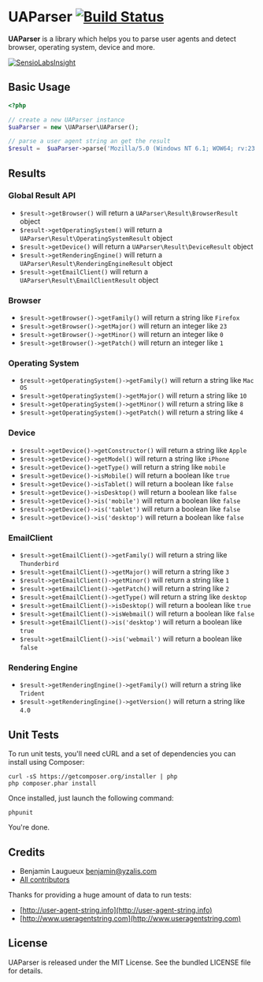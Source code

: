 # UAParser [![Build Status](https://secure.travis-ci.org/yzalis/UAParser.png)](http://travis-ci.org/yzalis/UAParser)

**UAParser** is a library which helps you to parse user agents and detect browser, operating system, device and more.

[![SensioLabsInsight](https://insight.sensiolabs.com/projects/13b4b7d1-6c03-418b-8ac2-b5accbf3b67a/small.png)](https://insight.sensiolabs.com/projects/13b4b7d1-6c03-418b-8ac2-b5accbf3b67a)

## Basic Usage
```php
<?php

// create a new UAParser instance
$uaParser = new \UAParser\UAParser();

// parse a user agent string an get the result
$result =  $uaParser->parse('Mozilla/5.0 (Windows NT 6.1; WOW64; rv:23.0) Gecko/20130406 Firefox/23.0.1');
```

## Results

### Global Result API
* `$result->getBrowser()` will return a `UAParser\Result\BrowserResult` object
* `$result->getOperatingSystem()` will return a `UAParser\Result\OperatingSystemResult` object
* `$result->getDevice()` will return a `UAParser\Result\DeviceResult` object
* `$result->getRenderingEngine()` will return a `UAParser\Result\RenderingEngineResult` object
* `$result->getEmailClient()` will return a `UAParser\Result\EmailClientResult` object

### Browser
* `$result->getBrowser()->getFamily()` will return a string like `Firefox`
* `$result->getBrowser()->getMajor()` will return an integer like `23`
* `$result->getBrowser()->getMinor()` will return an integer like `0`
* `$result->getBrowser()->getPatch()` will return an integer like `1`

### Operating System
* `$result->getOperatingSystem()->getFamily()` will return a string like `Mac OS`
* `$result->getOperatingSystem()->getMajor()` will return a string like `10`
* `$result->getOperatingSystem()->getMinor()` will return a string like `8`
* `$result->getOperatingSystem()->getPatch()` will return a string like `4`

### Device
* `$result->getDevice()->getConstructor()` will return a string like `Apple`
* `$result->getDevice()->getModel()` will return a string like `iPhone`
* `$result->getDevice()->getType()` will return a string like `mobile`
* `$result->getDevice()->isMobile()` will return a boolean like `true`
* `$result->getDevice()->isTablet()` will return a boolean like `false`
* `$result->getDevice()->isDesktop()` will return a boolean like `false`
* `$result->getDevice()->is('mobile')` will return a boolean like `false`
* `$result->getDevice()->is('tablet')` will return a boolean like `false`
* `$result->getDevice()->is('desktop')` will return a boolean like `false`

### EmailClient
* `$result->getEmailClient()->getFamily()` will return a string like `Thunderbird`
* `$result->getEmailClient()->getMajor()` will return a string like `3`
* `$result->getEmailClient()->getMinor()` will return a string like `1`
* `$result->getEmailClient()->getPatch()` will return a string like `2`
* `$result->getEmailClient()->getType()` will return a string like `desktop`
* `$result->getEmailClient()->isDesktop()` will return a boolean like `true`
* `$result->getEmailClient()->isWebmail()` will return a boolean like `false`
* `$result->getEmailClient()->is('desktop')` will return a boolean like `true`
* `$result->getEmailClient()->is('webmail')` will return a boolean like `false`

### Rendering Engine
* `$result->getRenderingEngine()->getFamily()` will return a string like `Trident`
* `$result->getRenderingEngine()->getVersion()` will return a string like `4.0`

## Unit Tests

To run unit tests, you'll need cURL and a set of dependencies you can install using Composer:
```
curl -sS https://getcomposer.org/installer | php
php composer.phar install
```

Once installed, just launch the following command:
```
phpunit
```

You're done.

## Credits

* Benjamin Laugueux <benjamin@yzalis.com>
* [All contributors](https://github.com/yzalis/UAParser/contributors)

Thanks for providing a huge amount of data to run tests:
* [http://user-agent-string.info](http://user-agent-string.info)
* [http://www.useragentstring.com](http://www.useragentstring.com)

## License

UAParser is released under the MIT License. See the bundled LICENSE file for details.
